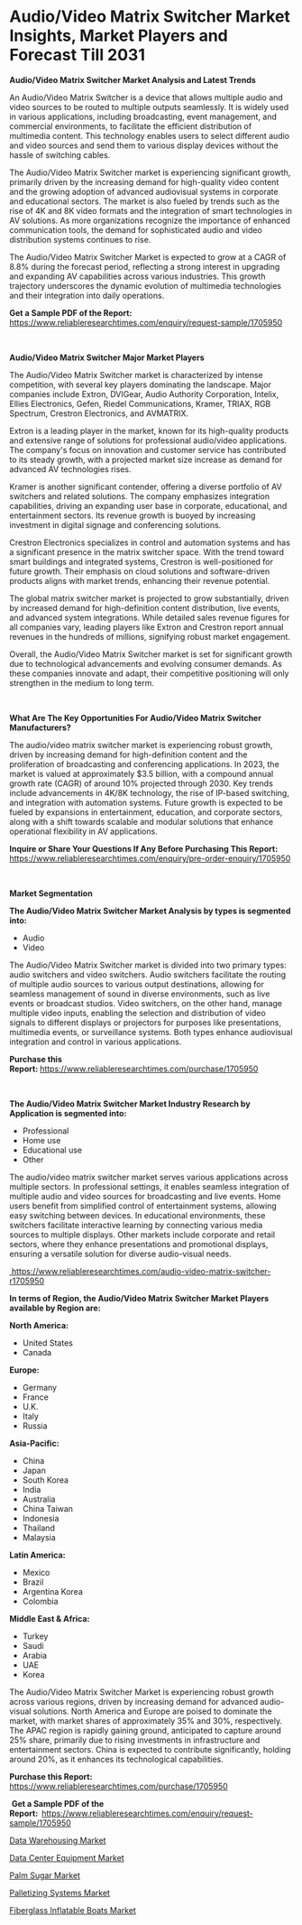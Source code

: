 <p><h1>Audio/Video Matrix Switcher Market Insights, Market Players and Forecast Till 2031</h1></p><p><strong>Audio/Video Matrix Switcher Market Analysis and Latest Trends</strong></p>
<p><p>An Audio/Video Matrix Switcher is a device that allows multiple audio and video sources to be routed to multiple outputs seamlessly. It is widely used in various applications, including broadcasting, event management, and commercial environments, to facilitate the efficient distribution of multimedia content. This technology enables users to select different audio and video sources and send them to various display devices without the hassle of switching cables.</p><p>The Audio/Video Matrix Switcher market is experiencing significant growth, primarily driven by the increasing demand for high-quality video content and the growing adoption of advanced audiovisual systems in corporate and educational sectors. The market is also fueled by trends such as the rise of 4K and 8K video formats and the integration of smart technologies in AV solutions. As more organizations recognize the importance of enhanced communication tools, the demand for sophisticated audio and video distribution systems continues to rise.</p><p>The Audio/Video Matrix Switcher Market is expected to grow at a CAGR of 8.8% during the forecast period, reflecting a strong interest in upgrading and expanding AV capabilities across various industries. This growth trajectory underscores the dynamic evolution of multimedia technologies and their integration into daily operations.</p></p>
<p><strong>Get a Sample PDF of the Report:&nbsp;</strong> <a href="https://www.reliableresearchtimes.com/enquiry/request-sample/1705950?utm_campaign=1598&utm_medium=2&utm_source=Github&utm_content=ia&utm_term=21102024&utm_id=audiovideo-matrix-switcher">https://www.reliableresearchtimes.com/enquiry/request-sample/1705950</a></p>
<p>&nbsp;</p>
<p><strong>Audio/Video Matrix Switcher Major Market Players</strong></p>
<p><p>The Audio/Video Matrix Switcher market is characterized by intense competition, with several key players dominating the landscape. Major companies include Extron, DVIGear, Audio Authority Corporation, Intelix, Ellies Electronics, Gefen, Riedel Communications, Kramer, TRIAX, RGB Spectrum, Crestron Electronics, and AVMATRIX.</p><p>Extron is a leading player in the market, known for its high-quality products and extensive range of solutions for professional audio/video applications. The company's focus on innovation and customer service has contributed to its steady growth, with a projected market size increase as demand for advanced AV technologies rises.</p><p>Kramer is another significant contender, offering a diverse portfolio of AV switchers and related solutions. The company emphasizes integration capabilities, driving an expanding user base in corporate, educational, and entertainment sectors. Its revenue growth is buoyed by increasing investment in digital signage and conferencing solutions.</p><p>Crestron Electronics specializes in control and automation systems and has a significant presence in the matrix switcher space. With the trend toward smart buildings and integrated systems, Crestron is well-positioned for future growth. Their emphasis on cloud solutions and software-driven products aligns with market trends, enhancing their revenue potential.</p><p>The global matrix switcher market is projected to grow substantially, driven by increased demand for high-definition content distribution, live events, and advanced system integrations. While detailed sales revenue figures for all companies vary, leading players like Extron and Crestron report annual revenues in the hundreds of millions, signifying robust market engagement.</p><p>Overall, the Audio/Video Matrix Switcher market is set for significant growth due to technological advancements and evolving consumer demands. As these companies innovate and adapt, their competitive positioning will only strengthen in the medium to long term.</p></p>
<p>&nbsp;</p>
<p><strong>What Are The Key Opportunities For Audio/Video Matrix Switcher Manufacturers?</strong></p>
<p><p>The audio/video matrix switcher market is experiencing robust growth, driven by increasing demand for high-definition content and the proliferation of broadcasting and conferencing applications. In 2023, the market is valued at approximately $3.5 billion, with a compound annual growth rate (CAGR) of around 10% projected through 2030. Key trends include advancements in 4K/8K technology, the rise of IP-based switching, and integration with automation systems. Future growth is expected to be fueled by expansions in entertainment, education, and corporate sectors, along with a shift towards scalable and modular solutions that enhance operational flexibility in AV applications.</p></p>
<p><strong>Inquire or Share Your Questions If Any Before Purchasing This Report:</strong> <a href="https://www.reliableresearchtimes.com/enquiry/pre-order-enquiry/1705950?utm_campaign=1598&utm_medium=2&utm_source=Github&utm_content=ia&utm_term=21102024&utm_id=audiovideo-matrix-switcher">https://www.reliableresearchtimes.com/enquiry/pre-order-enquiry/1705950</a></p>
<p>&nbsp;</p>
<p><strong>Market Segmentation</strong></p>
<p><strong>The Audio/Video Matrix Switcher Market Analysis by types is segmented into:</strong></p>
<p><ul><li>Audio</li><li>Video</li></ul></p>
<p><p>The Audio/Video Matrix Switcher market is divided into two primary types: audio switchers and video switchers. Audio switchers facilitate the routing of multiple audio sources to various output destinations, allowing for seamless management of sound in diverse environments, such as live events or broadcast studios. Video switchers, on the other hand, manage multiple video inputs, enabling the selection and distribution of video signals to different displays or projectors for purposes like presentations, multimedia events, or surveillance systems. Both types enhance audiovisual integration and control in various applications.</p></p>
<p><strong>Purchase this Report:&nbsp;</strong><a href="https://www.reliableresearchtimes.com/purchase/1705950?utm_campaign=1598&utm_medium=2&utm_source=Github&utm_content=ia&utm_term=21102024&utm_id=audiovideo-matrix-switcher">https://www.reliableresearchtimes.com/purchase/1705950</a></p>
<p>&nbsp;</p>
<p><strong>The Audio/Video Matrix Switcher Market Industry Research by Application is segmented into:</strong></p>
<p><ul><li>Professional</li><li>Home use</li><li>Educational use</li><li>Other</li></ul></p>
<p><p>The audio/video matrix switcher market serves various applications across multiple sectors. In professional settings, it enables seamless integration of multiple audio and video sources for broadcasting and live events. Home users benefit from simplified control of entertainment systems, allowing easy switching between devices. In educational environments, these switchers facilitate interactive learning by connecting various media sources to multiple displays. Other markets include corporate and retail sectors, where they enhance presentations and promotional displays, ensuring a versatile solution for diverse audio-visual needs.</p></p>
<p><a href="https://www.reliableresearchtimes.com/audio-video-matrix-switcher-r1705950?utm_campaign=1598&utm_medium=2&utm_source=Github&utm_content=ia&utm_term=21102024&utm_id=audiovideo-matrix-switcher">&nbsp;https://www.reliableresearchtimes.com/audio-video-matrix-switcher-r1705950</a></p>
<p><strong>In terms of Region, the Audio/Video Matrix Switcher Market Players available by Region are:</strong></p>
<p>
    <p> <strong> North America: </strong>
        <ul>
            <li>United States</li>
            <li>Canada</li>
        </ul>
        </p> 
    <p> <strong> Europe: </strong>
        <ul>
            <li>Germany</li>
            <li>France</li>
            <li>U.K.</li>
            <li>Italy</li>
            <li>Russia</li>
        </ul>
        </p> 
    <p> <strong> Asia-Pacific: </strong>
        <ul>
            <li>China</li>
            <li>Japan</li>
            <li>South Korea</li>
            <li>India</li>
            <li>Australia</li>
            <li>China Taiwan</li>
            <li>Indonesia</li>
            <li>Thailand</li>
            <li>Malaysia</li>
        </ul>
        </p> 
    <p> <strong> Latin America: </strong>
        <ul>
            <li>Mexico</li>
            <li>Brazil</li>
            <li>Argentina Korea</li>
            <li>Colombia</li>
        </ul>
        </p> 
    <p> <strong> Middle East & Africa: </strong>
        <ul>
            <li>Turkey</li>
            <li>Saudi</li>
            <li>Arabia</li>
            <li>UAE</li>
            <li>Korea</li>
        </ul>
    </p>
    </p>
<p><p>The Audio/Video Matrix Switcher Market is experiencing robust growth across various regions, driven by increasing demand for advanced audio-visual solutions. North America and Europe are poised to dominate the market, with market shares of approximately 35% and 30%, respectively. The APAC region is rapidly gaining ground, anticipated to capture around 25% share, primarily due to rising investments in infrastructure and entertainment sectors. China is expected to contribute significantly, holding around 20%, as it enhances its technological capabilities.</p></p>
<p><strong>Purchase this Report: </strong><a href="https://www.reliableresearchtimes.com/purchase/1705950?utm_campaign=1598&utm_medium=2&utm_source=Github&utm_content=ia&utm_term=21102024&utm_id=audiovideo-matrix-switcher">https://www.reliableresearchtimes.com/purchase/1705950</a></p>
<p>&nbsp;<strong>Get a Sample PDF of the Report:&nbsp;&nbsp;</strong><a href="https://www.reliableresearchtimes.com/enquiry/request-sample/1705950?utm_campaign=1598&utm_medium=2&utm_source=Github&utm_content=ia&utm_term=21102024&utm_id=audiovideo-matrix-switcher">https://www.reliableresearchtimes.com/enquiry/request-sample/1705950</a></p>
<p><strong></strong></p>
<p><p><a href="https://www.linkedin.com/pulse/data-warehousing-market-evolution-regional-adaptations-innovation-xeqhf?utm_campaign=1598&utm_medium=2&utm_source=Github&utm_content=ia&utm_term=21102024&utm_id=audiovideo-matrix-switcher">Data Warehousing Market</a></p><p><a href="https://www.linkedin.com/pulse/data-center-equipment-market-analysis-report-global-insights-nzz9f?utm_campaign=1598&utm_medium=2&utm_source=Github&utm_content=ia&utm_term=21102024&utm_id=audiovideo-matrix-switcher">Data Center Equipment Market</a></p><p><a href="https://www.linkedin.com/pulse/global-palm-sugar-market-focus-product-type-conventionalorganic-dpezf?utm_campaign=1598&utm_medium=2&utm_source=Github&utm_content=ia&utm_term=21102024&utm_id=audiovideo-matrix-switcher">Palm Sugar Market</a></p><p><a href="https://www.linkedin.com/pulse/palletizing-systems-market-outlook-share-analysis-growth-trends-ayhvf?utm_campaign=1598&utm_medium=2&utm_source=Github&utm_content=ia&utm_term=21102024&utm_id=audiovideo-matrix-switcher">Palletizing Systems Market</a></p><p><a href="https://github.com/MariaWashington76/Market-Research-Report-List-1/blob/main/fiberglass-inflatable-boats-market.md?utm_campaign=1598&utm_medium=2&utm_source=Github&utm_content=ia&utm_term=21102024&utm_id=audiovideo-matrix-switcher">Fiberglass Inflatable Boats Market</a></p></p>